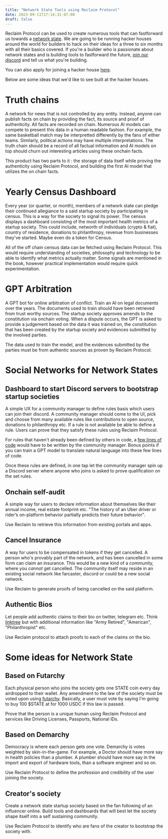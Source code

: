 ```yaml
---
title: "Network State Tools using Reclaim Protocol"
date: 2023-09-11T17:14:31-07:00
draft: false
---
```


Reclaim Protocol can be used to create numerous tools that can fastforward us towards a [network state](https://thenetworkstate.com).
We are going to be running hacker houses around the world for builders to hack on their ideas for a three to six months with all their basics covered. If you're a builder who is passionate about network states and is building tools to fastforward the future, [join our discord](https://link.reclaimprotocol.org/discord) and tell us what you're building.

You can also apply for joining a hacker house [here](https://k7ry2bpd8ed.typeform.com/to/QTcMKxE5).

Below are some ideas that we'd like to see built at the hacker houses.

# Truth chains
A network for news that is not controlled by any entity. Instead, anyone can publish facts on chain by providing the fact, its source and proof of authenticity. All facts are recorded on chain. Numerous AI models can compete to present this data in a human readable fashion. For example, the same basketball match may be interpretted differently by the fans of either teams. Similarly, political actions may have multiple interpretations. The truth chain should be a record of all factual information and AI models on top should churn out interesting articles using these onchain facts.

This product has two parts to it : the storage of data itself while proving the authenticity using Reclaim Protocol, and building the first AI model that utilizes the on chain facts.

# Yearly Census Dashboard
Every year (or quarter, or month), members of a network state can pledge their continued allegiance to a said startup society by participating in census. This is a way for the society to signal its power. The census displays a dashboard consisting of the most important health metrics of a startup society. This could include, networth of individuals (crypto & fiat), country of residence, donations to philanthropy, revenue from businesses they've started. Maybe even do a token for Census.

All of the off chain census data can be fetched using Reclaim Protocol. This would require understanding of societies, philosophy and technology to be able to identify what metrics actually matter. Some signals are mentioned in the book, however practical implementation would require quick experimentation.

# GPT Arbitration
A GPT bot for online arbitration of conflict. Train an AI on legal documents over the years. The documents used to train should have been retrieved from trust worthy sources. The startup society approves amends to the constitution via onchain voting. When a dispute occurs, the GPT is asked to provide a judgement based on the data it was trained on, the constitution that has been created by the startup society and evidences submitted by the involved parties.

The data used to train the model, and the evidences submitted by the parties must be from authentic sources as proven by Reclaim Protocol. 

# Social Networks for Network States
## Dashboard to start Discord servers to bootstrap startup societies
A simple UX for a community manager to define rules basis which users can join their discord. A community manager should come to the UI, pick and choose from many available rules like contributions to open source, donations to philanthropy etc. If a rule is not available be able to define a rule. Users can prove that they satisfy these rules using Reclaim Protocol. 

For rules that haven't already been defined by others in code, a [few lines of code](https://docs.reclaimprotocol.org/providers/http-provider) would have to be written by the community manager. Bonus points if you can train a GPT model to translate natural language into these few lines of code.

Once these rules are defined, in one tap let the community manager spin up a Discord server where anyone who joins is asked to prove qualification on the set rules. 

## Onchain self-audit
A simple way for users to declare information about themselves like their annual income, real estate footprint etc. "The history of an Uber driver or rider’s on-platform behavior partially predicts their future behavior".

Use Reclaim to retrieve this information from existing portals and apps.

## Cancel Insurance
A way for users to be compensated in tokens if they get cancelled. A person who's provably part of the network, and has been cancelled in some form can claim an insurance. This would be a new kind of a community, where you *cannot* get cancelled. The community itself may reside in an existing social network like farcaster, discord  or could be a new social network.

Use Reclaim to generate proofs of being cancelled on the said platform.

## Authentic Bios
Let people add authentic claims to their bio on twitter, telegram etc. Think [linktree](https://linktr.ee) but with additional information like "Army Retired", "American", "Philanthropist" etc.

Use Reclaim protocol to attach proofs to each of the claims on the bio.

# Some ideas for Network State
## Based on Futarchy
Each physical person who joins the society gets one STATE coin every day airdropped to their wallet. Any amendment to the law of the society must be voted upon using [futarchy](http://mason.gmu.edu/~rhanson/futarchy.html). Basically, a user must vote by saying I'm going to buy 100 $STATE at for 1000 USDC if this law is passed.

Prove that the person is a unique human using Reclaim Protocol and services like Driving Licenses, Passports, National IDs.

## Based on Demarchy
Democracy is where each person gets one vote. Demarchy is votes weighted by skin-in-the-game. For example, a Doctor should have more say in health policies than a plumber. A plumber should have more say in the import and export of hardware tools, than a software engineer and so on.

Use Reclaim Protocol to define the profession and credibility of the user joining the society.

## Creator's society
Create a network state startup society based on the fan following of an influencer online. Build tools and dashboards that will best let the society shape itself into a self sustaining community.

Use Reclaim Protocol to identify who are fans of the creator to bootstrap the society with.

